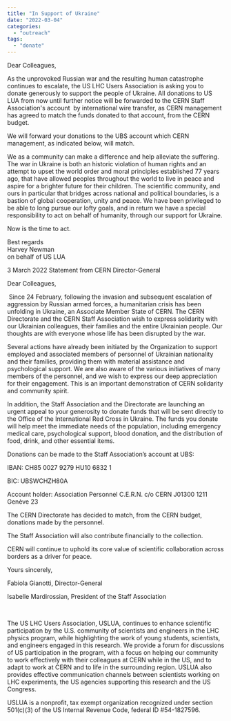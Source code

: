 ```yaml
---
title: "In Support of Ukraine"
date: "2022-03-04"
categories: 
  - "outreach"
tags: 
  - "donate"
---
```


Dear Colleagues,

As the unprovoked Russian war and the resulting human catastrophe continues to escalate, the US LHC Users Association is asking you to donate generously to support the people of Ukraine. All donations to US LUA from now until further notice will be forwarded to the CERN Staff Association's account  by international wire transfer, as CERN management has agreed to match the funds donated to that account, from the CERN budget.

We will forward your donations to the UBS account which CERN management, as indicated below, will match.

We as a community can make a difference and help alleviate the suffering. The war in Ukraine is both an historic violation of human rights and an attempt to upset the world order and moral principles established 77 years ago, that have allowed peoples throughout the world to live in peace and aspire for a brighter future for their children. The scientific community, and ours in particular that bridges across national and political boundaries, is a bastion of global cooperation, unity and peace. We have been privileged to be able to long pursue our lofty goals, and in return we have a special responsibility to act on behalf of humanity, through our support for Ukraine.

Now is the time to act.

Best regards  
Harvey Newman  
on behalf of US LUA

3 March 2022 Statement from CERN Director-General

Dear Colleagues,

 Since 24 February, following the invasion and subsequent escalation of aggression by Russian armed forces, a humanitarian crisis has been unfolding in Ukraine, an Associate Member State of CERN. The CERN Directorate and the CERN Staff Association wish to express solidarity with our Ukrainian colleagues, their families and the entire Ukrainian people. Our thoughts are with everyone whose life has been disrupted by the war.

Several actions have already been initiated by the Organization to support employed and associated members of personnel of Ukrainian nationality and their families, providing them with material assistance and psychological support. We are also aware of the various initiatives of many members of the personnel, and we wish to express our deep appreciation for their engagement. This is an important demonstration of CERN solidarity and community spirit.

In addition, the Staff Association and the Directorate are launching an urgent appeal to your generosity to donate funds that will be sent directly to the Office of the International Red Cross in Ukraine. The funds you donate will help meet the immediate needs of the population, including emergency medical care, psychological support, blood donation, and the distribution of food, drink, and other essential items.

Donations can be made to the Staff Association’s account at UBS:

IBAN: CH85 0027 9279 HU10 6832 1

BIC: UBSWCHZH80A

Account holder: Association Personnel C.E.R.N. c/o CERN J01300 1211 Genève 23

The CERN Directorate has decided to match, from the CERN budget, donations made by the personnel.

The Staff Association will also contribute financially to the collection.

CERN will continue to uphold its core value of scientific collaboration across borders as a driver for peace.

Yours sincerely,

Fabiola Gianotti, Director-General

Isabelle Mardirossian, President of the Staff Association

 

The US LHC Users Association, USLUA, continues to enhance scientific participation by the U.S. community of scientists and engineers in the LHC physics program, while highlighting the work of young students, scientists, and engineers engaged in this research. We provide a forum for discussions of US participation in the program, with a focus on helping our community to work effectively with their colleagues at CERN while in the US, and to adapt to work at CERN and to life in the surrounding region. USLUA also provides effective communication channels between scientists working on LHC experiments, the US agencies supporting this research and the US Congress.

USLUA is a nonprofit, tax exempt organization recognized under section 501(c)(3) of the US Internal Revenue Code, federal ID #54-1827596.
